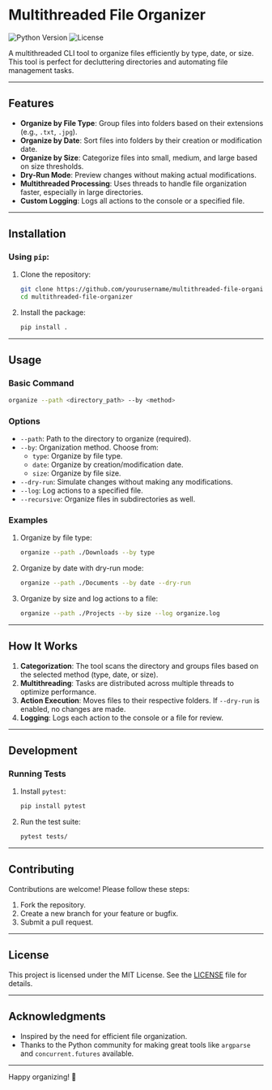 # Multithreaded File Organizer

![Python Version](https://img.shields.io/badge/Python-3.7%2B-blue)
![License](https://img.shields.io/badge/License-MIT-green)

A multithreaded CLI tool to organize files efficiently by type, date, or size. This tool is perfect for decluttering directories and automating file management tasks.

---

## Features
- **Organize by File Type**: Group files into folders based on their extensions (e.g., `.txt`, `.jpg`).
- **Organize by Date**: Sort files into folders by their creation or modification date.
- **Organize by Size**: Categorize files into small, medium, and large based on size thresholds.
- **Dry-Run Mode**: Preview changes without making actual modifications.
- **Multithreaded Processing**: Uses threads to handle file organization faster, especially in large directories.
- **Custom Logging**: Logs all actions to the console or a specified file.

---

## Installation

### Using `pip`:

1. Clone the repository:
   ```bash
   git clone https://github.com/yourusername/multithreaded-file-organizer.git
   cd multithreaded-file-organizer
   ```
2. Install the package:
   ```bash
   pip install .
   ```

---

## Usage

### Basic Command
```bash
organize --path <directory_path> --by <method>
```

### Options
- `--path`: Path to the directory to organize (required).
- `--by`: Organization method. Choose from:
  - `type`: Organize by file type.
  - `date`: Organize by creation/modification date.
  - `size`: Organize by file size.
- `--dry-run`: Simulate changes without making any modifications.
- `--log`: Log actions to a specified file.
- `--recursive`: Organize files in subdirectories as well.

### Examples

1. Organize by file type:
   ```bash
   organize --path ./Downloads --by type
   ```

2. Organize by date with dry-run mode:
   ```bash
   organize --path ./Documents --by date --dry-run
   ```

3. Organize by size and log actions to a file:
   ```bash
   organize --path ./Projects --by size --log organize.log
   ```

---

## How It Works

1. **Categorization**: The tool scans the directory and groups files based on the selected method (type, date, or size).
2. **Multithreading**: Tasks are distributed across multiple threads to optimize performance.
3. **Action Execution**: Moves files to their respective folders. If `--dry-run` is enabled, no changes are made.
4. **Logging**: Logs each action to the console or a file for review.

---

## Development

### Running Tests
1. Install `pytest`:
   ```bash
   pip install pytest
   ```
2. Run the test suite:
   ```bash
   pytest tests/
   ```

---

## Contributing

Contributions are welcome! Please follow these steps:
1. Fork the repository.
2. Create a new branch for your feature or bugfix.
3. Submit a pull request.

---

## License

This project is licensed under the MIT License. See the [LICENSE](LICENSE) file for details.

---

## Acknowledgments

- Inspired by the need for efficient file organization.
- Thanks to the Python community for making great tools like `argparse` and `concurrent.futures` available.

---

Happy organizing! 🎉
